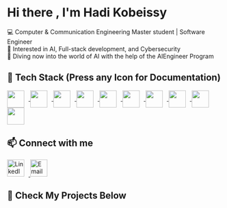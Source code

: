 # Hi there , I'm Hadi Kobeissy

💻 Computer & Communication Engineering Master student | Software Engineer  
🚀 Interested in AI, Full-stack development, and Cybersecurity  
🤖 Diving now into the world of AI with the help of the AIEngineer Program

## 🚀 Tech Stack (Press any Icon for Documentation)

<p align="left">
 <a href="https://www.python.org/doc/" target="_blank">
    <img src="https://cdn.jsdelivr.net/gh/devicons/devicon/icons/python/python-original.svg" width="40" height="40" style="vertical-align: middle; margin-right: 10px;" /> 
  </a>
  
  <a href="https://reactjs.org/" target="_blank">
    <img src="https://cdn.jsdelivr.net/gh/devicons/devicon/icons/react/react-original.svg" width="40" height="40" style="vertical-align: middle; margin-right: 10px;" /> 
  </a>

  <a href="https://nextjs.org/docs" target="_blank">
    <img src="https://cdn.jsdelivr.net/gh/devicons/devicon/icons/nextjs/nextjs-original.svg" width="40" height="40" style="vertical-align: middle; margin-right: 10px;" /> 
  </a>

  <a href="https://expressjs.com/" target="_blank">
    <img src="https://cdn.jsdelivr.net/gh/devicons/devicon/icons/express/express-original.svg" width="40" height="40" style="vertical-align: middle; margin-right: 10px;" /> 
  </a>

  <a href="https://tailwindcss.com/docs" target="_blank">
    <img src="https://cdn.jsdelivr.net/gh/devicons/devicon/icons/tailwindcss/tailwindcss-original.svg" width="40" height="40" style="vertical-align: middle; margin-right: 10px;" /> 
  </a>

  <a href="https://dev.mysql.com/doc/" target="_blank">
    <img src="https://cdn.jsdelivr.net/gh/devicons/devicon/icons/mysql/mysql-original.svg" width="40" height="40" style="vertical-align: middle; margin-right: 10px;" /> 
  </a>

  <a href="https://www.mongodb.com/docs/" target="_blank">
    <img src="https://cdn.jsdelivr.net/gh/devicons/devicon/icons/mongodb/mongodb-original.svg" width="40" height="40" style="vertical-align: middle; margin-right: 10px;" /> 
  </a>

  <a href="https://socket.io/docs/" target="_blank">
    <img src="https://cdn.jsdelivr.net/gh/devicons/devicon/icons/socketio/socketio-original.svg" width="40" height="40" style="vertical-align: middle; margin-right: 10px;" /> 
  </a>

  <a href="https://www.linux.org/docs/" target="_blank">
    <img src="https://cdn.jsdelivr.net/gh/devicons/devicon/icons/linux/linux-original.svg" width="40" height="40" style="vertical-align: middle; margin-right: 10px;" />  
  </a>

  <a href="https://git-scm.com/doc" target="_blank">
    <img src="https://cdn.jsdelivr.net/gh/devicons/devicon/icons/git/git-original.svg" width="40" height="40" style="vertical-align: middle; margin-right: 10px;" /> 
  </a>
</p>





## 📫 Connect with me
<p align="left">
  <a href="https://www.linkedin.com/in/hadi-kobeissy-9698a2345/" target="_blank">
    <img src="https://cdn.jsdelivr.net/gh/devicons/devicon/icons/linkedin/linkedin-original.svg" alt="LinkedIn" width="40" height="40" style="margin-right:10px;" />
  </a>
  <a href="mailto:hadi.kobeissy@outlook.com">
    <img src="https://img.icons8.com/fluency/48/new-post.png" alt="Email" width="40" height="40"/>
  </a>
</p>

## 📌 Check My Projects Below
